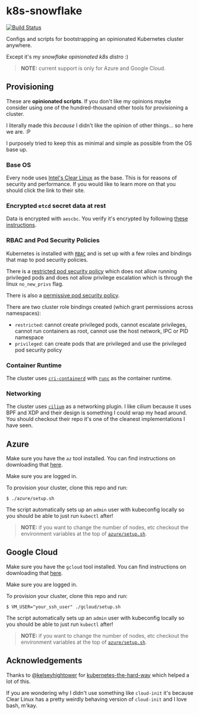 # k8s-snowflake

[![Build Status](https://travis-ci.org/jessfraz/k8s-snowflake.svg?branch=master)](https://travis-ci.org/jessfraz/k8s-snowflake)

Configs and scripts for bootstrapping an opinionated Kubernetes cluster anywhere.

Except it's my _snowflake opinionated k8s distro_ :)

> **NOTE:** current support is only for Azure and Google Cloud.

## Provisioning

These are **opinionated scripts**. If you don't like my opinions maybe consider
using one of the hundred-thousand other tools for provisioning a cluster.

I literally made this _because_ I didn't like the opinion of other things... so
here we are. :P

I purposely tried to keep this as minimal and simple as possible from the OS
base up.

### Base OS

Every node uses [Intel's Clear Linux](https://clearlinux.org/) as the base.
This is for reasons of security and performance. If you would like to learn
more on that you should click the link to their site.

### Encrypted `etcd` secret data at rest

Data is encrypted with `aescbc`. You verify it's encrypted by following [these
instructions](https://kubernetes.io/docs/tasks/administer-cluster/encrypt-data/#verifying-that-data-is-encrypted).

### RBAC and Pod Security Policies

Kubernetes is installed with [`RBAC`](https://kubernetes.io/docs/admin/authorization/rbac/)
and is set up with a few roles and bindings that map to pod security policies.

There is a [restricted pod security policy](etc/pod-security-policy-restricted.yaml)
which does not allow running
privileged pods and does not allow privilege escalation which is through the linux
`no_new_privs` flag.

There is also a [permissive pod security
policy](etc/pod-security-policy-permissive.yaml).

There are two cluster role bindings created (which grant permissions across
namespaces):

- `restricted`: cannot create privileged pods, cannot escalate privileges,
  cannot run containers as root, cannot use the host network, IPC or PID
  namespace
- `privileged`: can create pods that are privileged and use the privileged pod
  security policy

### Container Runtime

The cluster uses [`cri-containerd`](https://github.com/kubernetes-incubator/cri-containerd)
with [`runc`](https://github.com/opencontainers/runc) as the container
runtime.

### Networking

The cluster uses [`cilium`](https://github.com/cilium/cilium)
as a networking plugin. I like cilium because it uses BPF and XDP and their
design is something I could wrap my head around. You should checkout their repo
it's one of the cleanest implementations I have seen.

## Azure

Make sure you have the `az` tool installed. You can find instructions on
downloading that
[here](https://docs.microsoft.com/en-us/cli/azure/install-azure-cli?view=azure-cli-latest).

Make sure you are logged in.

To provision your cluster, clone this repo and run:

```console
$ ./azure/setup.sh
```

The script automatically sets up an `admin` user with kubeconfig locally so you
should be able to just run `kubectl` after!

> **NOTE:** if you want to change the number of nodes, etc checkout the
> environment variables at the top of [`azure/setup.sh`](azure/setup.sh).

## Google Cloud

Make sure you have the `gcloud` tool installed. You can find instructions on
downloading that
[here](https://cloud.google.com/sdk/downloads).

Make sure you are logged in.

To provision your cluster, clone this repo and run:

```console
$ VM_USER="your_ssh_user" ./gcloud/setup.sh
```

The script automatically sets up an `admin` user with kubeconfig locally so you
should be able to just run `kubectl` after!

> **NOTE:** if you want to change the number of nodes, etc checkout the
> environment variables at the top of [`azure/setup.sh`](azure/setup.sh).

## Acknowledgements

Thanks to [@kelseyhightower](https://github.com/kelseyhightower) for
[kubernetes-the-hard-way](https://github.com/kelseyhightower/kubernetes-the-hard-way)
which helped a lot of this.

If you are wondering why I didn't use something like `cloud-init` it's because
Clear Linux has a pretty weirdly behaving version of `cloud-init` and I love
bash, m'kay.
